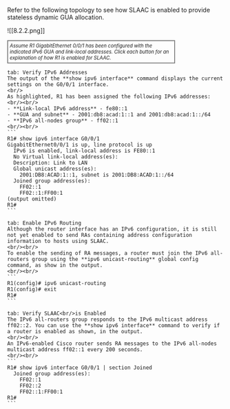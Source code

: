 Refer to the following topology to see how SLAAC is enabled to provide stateless dynamic GUA allocation.

![[8.2.2.png]]
<div style="width: 75%; font-style: italic; font-size: .8em; border: solid grey 2px; padding: 4px;">
Assume R1 GigabitEthernet 0/0/1 has been configured with the indicated IPv6 GUA and link-local addresses. Click each button for an explanation of how R1 is enabled for SLAAC.
</div>

````tabs
tab: Verify IPv6 Addresses
The output of the **show ipv6 interface** command displays the current settings on the G0/0/1 interface.
<br/>
As highlighted, R1 has been assigned the following IPv6 addresses:
<br/><br/>
- **Link-local IPv6 address** - fe80::1
- **GUA and subnet** - 2001:db8:acad:1::1 and 2001:db8:acad:1::/64
- **IPv6 all-nodes group** - ff02::1
<br/><br/>
```
R1# show ipv6 interface G0/0/1
GigabitEthernet0/0/1 is up, line protocol is up
  IPv6 is enabled, link-local address is FE80::1
  No Virtual link-local address(es):
  Description: Link to LAN
  Global unicast address(es):
    2001:DB8:ACAD:1::1, subnet is 2001:DB8:ACAD:1::/64
  Joined group address(es):
    FF02::1
    FF02::1:FF00:1
(output omitted)
R1#
```

tab: Enable IPv6 Routing
Although the router interface has an IPv6 configuration, it is still not yet enabled to send RAs containing address configuration information to hosts using SLAAC.
<br/><br/>
To enable the sending of RA messages, a router must join the IPv6 all-routers group using the **ipv6 unicast-routing** global config command, as show in the output.
<br/><br/>
```
R1(config)# ipv6 unicast-routing
R1(config)# exit
R1# 
```

tab: Verify SLAAC<br/>is Enabled
The IPv6 all-routers group responds to the IPv6 multicast address ff02::2. You can use the **show ipv6 interface** command to verify if a router is enabled as shown, in the output.
<br/><br/>
An IPv6-enabled Cisco router sends RA messages to the IPv6 all-nodes multicast address ff02::1 every 200 seconds.
<br/><br/>
```
R1# show ipv6 interface G0/0/1 | section Joined
  Joined group address(es):
    FF02::1
    FF02::2
    FF02::1:FF00:1
R1#
```
````
